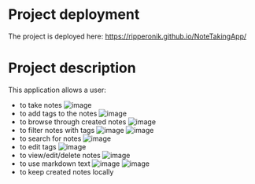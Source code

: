 # Project deployment
The project is deployed here: https://ripperonik.github.io/NoteTakingApp/ 
# Project description
This application allows a user: 
- to take notes
![image](https://user-images.githubusercontent.com/55228345/221376520-f7ed4e1d-b048-43bc-97f0-41a33143b856.png)
- to add tags to the notes
![image](https://user-images.githubusercontent.com/55228345/221376551-6cc32f4c-3c81-4de7-863b-e62e4f8dffb4.png)
- to browse through created notes
![image](https://user-images.githubusercontent.com/55228345/221377068-52f34772-a936-4bb7-9ad0-fc0f10781291.png)
- to filter notes with tags
![image](https://user-images.githubusercontent.com/55228345/221377073-46cee86d-370b-4120-a426-b1e4e897793e.png)
![image](https://user-images.githubusercontent.com/55228345/221377080-78274096-221a-4b11-9ce3-1e22ed170d76.png)
- to search for notes 
![image](https://user-images.githubusercontent.com/55228345/221377099-40cec67b-ea16-48b6-8085-57b5ad1169d0.png)
- to edit tags 
![image](https://user-images.githubusercontent.com/55228345/221377103-cffb1d89-780e-4756-97b7-65b94f6843c0.png)
- to view/edit/delete notes
![image](https://user-images.githubusercontent.com/55228345/221376717-adaf13c8-bb83-4397-b09a-53f39d530bdf.png)
- to use markdown text 
![image](https://user-images.githubusercontent.com/55228345/221376756-e26dfb0b-1ac6-49b2-a79a-8df2634ac3e8.png)
![image](https://user-images.githubusercontent.com/55228345/221376761-6aeea4e2-cde8-470b-b909-8a3d8869c740.png)
- to keep created notes locally 
